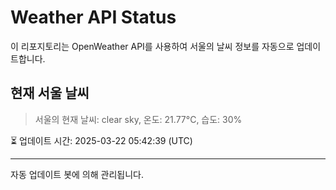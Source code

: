 
# Weather API Status

이 리포지토리는 OpenWeather API를 사용하여 서울의 날씨 정보를 자동으로 업데이트합니다.

## 현재 서울 날씨
> 서울의 현재 날씨: clear sky, 온도: 21.77°C, 습도: 30%

⏳ 업데이트 시간: 2025-03-22 05:42:39 (UTC)

---
자동 업데이트 봇에 의해 관리됩니다.
